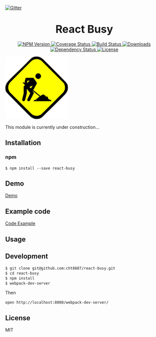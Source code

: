 [![Gitter](https://badges.gitter.im/Join%20Chat.svg)](https://gitter.im/cht8687/help)

<big><h1 align="center">React Busy</h1></big>

<p align="center">
  <a href="https://www.npmjs.com/package/react-busy">
    <img src="https://img.shields.io/npm/v/react-busy.svg?style=flat-square"
         alt="NPM Version">
  </a>

 <a href="https://coveralls.io/github/cht8687/react-busy?branch=master">
    <img src="https://coveralls.io/repos/cht8687/react-busy/badge.svg?branch=master&service=github" alt="Coverage Status" />
 </a>

  <a href="https://travis-ci.org/cht8687/react-busy">
    <img src="https://img.shields.io/travis/cht8687/react-busy.svg?style=flat-square"
         alt="Build Status">
  </a>

  <a href="https://npmjs.org/package/react-busy">
    <img src="http://img.shields.io/npm/dm/react-busy.svg?style=flat-square"
         alt="Downloads">
  </a>

  <a href="https://david-dm.org/cht8687/react-busy.svg">
    <img src="https://david-dm.org/cht8687/react-busy.svg?style=flat-square"
         alt="Dependency Status">
  </a>

  <a href="https://github.com/cht8687/react-busy/blob/master/LICENSE">
    <img src="https://img.shields.io/npm/l/react-busy.svg?style=flat-square"
         alt="License">
  </a>
</p>

<p align="center"><big>

</big></p>


![React busy](src/example/construction.png)

This module is currently under construction...

## Installation

### npm

```
$ npm install --save react-busy
```

## Demo

[Demo](http://cht8687.github.io/react-busy/example/)

## Example code

[Code Example](https://github.com/cht8687/react-busy/blob/master/src/example/Example.js)


## Usage



## Development

```
$ git clone git@github.com:cht8687/react-busy.git
$ cd react-busy
$ npm install
$ webpack-dev-server
```

Then

```
open http://localhost:8080/webpack-dev-server/
```

## License

MIT
